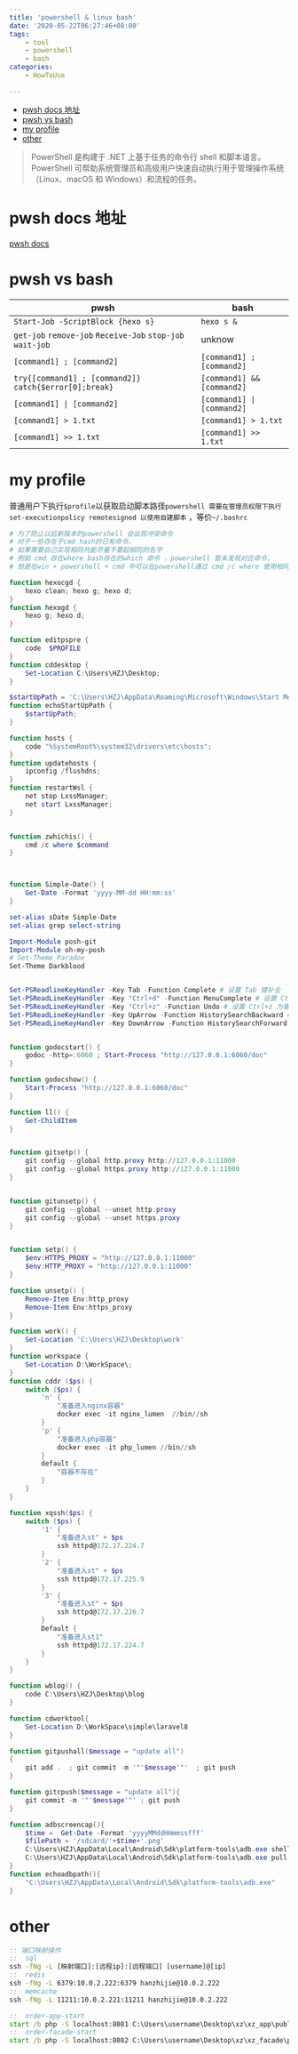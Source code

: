 ```yaml
---
title: 'powershell & linux bash'
date: '2020-05-22T06:27:46+08:00'
tags:
    - tool
    - powershell
    - bash
categories:
    - HowToUse

---
```


<!-- TOC -->

- [pwsh docs 地址](#pwsh-docs-地址)
- [pwsh vs bash](#pwsh-vs-bash)
- [my profile](#my-profile)
- [other](#other)

<!-- /TOC -->

> PowerShell 是构建于 .NET 上基于任务的命令行 shell 和脚本语言。 PowerShell 可帮助系统管理员和高级用户快速自动执行用于管理操作系统（Linux、macOS 和 Windows）和流程的任务。

# pwsh docs 地址

[pwsh docs](https://docs.microsoft.com/zh-cn/powershell/scripting/overview?view=powershell-7)

# pwsh vs bash
| pwsh                                                       | bash                       |
| ---------------------------------------------------------- | -------------------------- |
| `Start-Job -ScriptBlock {hexo s}`                          | `hexo s &`                 |
| `get-job` `remove-job` `Receive-Job` `stop-job` `wait-job` | unknow                     |
| `[command1] ; [command2]`                                  | `[command1] ; [command2]`  |
| `try{[command1] ; [command2]} catch{$error[0];break}`      | `[command1] && [command2]` |
| `[command1] \| [command2]`                                 | `[command1] \| [command2]` |
| `[command1] > 1.txt`                                       | `[command1] > 1.txt`       |
| `[command1] >> 1.txt`                                      | `[command1] >> 1.txt`      |


<!--more-->


# my profile

普通用户下执行`$profile`以获取启动脚本路径`powershell 需要在管理员权限下执行 set-executionpolicy remotesigned 以使用自建脚本` ，等价`~/.bashrc`

```ps1
# 为了防止以后新版本的powershell 会出现冲突命令
# 对于一些存在于cmd hash的已有命令，
# 如果需要自己实现相同共能尽量不要起相同的名字
# 例如 cmd 存在where bash存在的which 命令 ，powershell 暂未发现对应命令，
# 但是在win + powershell + cmd 中可以在powershell通过 cmd /c where 使用相同效果，如封装成函数，不应命名为where 或者which

function hexocgd {
    hexo clean; hexo g; hexo d;
}
function hexogd {
    hexo g; hexo d;
}

function editpspre {
    code  $PROFILE
}
function cddesktop {
    Set-Location C:\Users\HZJ\Desktop;
}

$startUpPath = 'C:\Users\HZJ\AppData\Roaming\Microsoft\Windows\Start Menu\Programs\Startup';
function echoStartUpPath {
    $startUpPath;
}

function hosts {
    code "%SystemRoot%\system32\drivers\etc\hosts";
}
function updatehosts {
    ipconfig /flushdns;
}
function restartWsl {
    net stop LxssManager;
    net start LxssManager;
}


function zwhichis() {
    cmd /c where $command
}



function Simple-Date() {
    Get-Date -Format 'yyyy-MM-dd HH:mm:ss'
}

set-alias sDate Simple-Date
set-alias grep select-string

Import-Module posh-git
Import-Module oh-my-posh
# Set-Theme Paradox
Set-Theme Darkblood


Set-PSReadlineKeyHandler -Key Tab -Function Complete # 设置 Tab 键补全
Set-PSReadLineKeyHandler -Key "Ctrl+d" -Function MenuComplete # 设置 Ctrl+d 为菜单补全和 Intellisense
Set-PSReadLineKeyHandler -Key "Ctrl+z" -Function Undo # 设置 Ctrl+z 为撤销
Set-PSReadLineKeyHandler -Key UpArrow -Function HistorySearchBackward # 设置向上键为后向搜索历史记录
Set-PSReadLineKeyHandler -Key DownArrow -Function HistorySearchForward # 设置向下键为前向搜索历史纪录


function godocstart() {
    godoc -http=:6060 ; Start-Process "http://127.0.0.1:6060/doc"
}

function godocshow() {
    Start-Process "http://127.0.0.1:6060/doc"
}

function ll() {
    Get-ChildItem
}


function gitsetp() {
    git config --global http.proxy http://127.0.0.1:11000
    git config --global https.proxy http://127.0.0.1:11000
}


function gitunsetp() {
    git config --global --unset http.proxy
    git config --global --unset https.proxy
}


function setp() {
    $env:HTTPS_PROXY = "http://127.0.0.1:11000"
    $env:HTTP_PROXY = "http://127.0.0.1:11000"
}

function unsetp() {
    Remove-Item Env:http_proxy
    Remove-Item Env:https_proxy
}

function work() {
    Set-Location 'C:\Users\HZJ\Desktop\work'
}
function workspace {
    Set-Location D:\WorkSpace\;
}
function cddr ($ps) {
    switch ($ps) {
        'n' {
            "准备进入nginx容器"
            docker exec -it nginx_lumen  //bin//sh 
        }
        'p' {
            "准备进入php容器"
            docker exec -it php_lumen //bin//sh 
        }
        default {
            "容器不存在"
        }       
    }
}

function xqssh($ps) {
    switch ($ps) {
        '1' {
            "准备进入st" + $ps 
            ssh httpd@172.17.224.7
        }
        '2' {
            "准备进入st" + $ps 
            ssh httpd@172.17.225.9
        }
        '3' {
            "准备进入st" + $ps
            ssh httpd@172.17.226.7
        }
        Default {
            "准备进入st1" 
            ssh httpd@172.17.224.7
        }
    }
}

function wblog() {
    code C:\Users\HZJ\Desktop\blog
}

function cdworktool{
    Set-Location D:\WorkSpace\simple\laravel8
}

function gitpushall($message = "update all")
{
    git add .  ; git commit -m '"'$message'"'  ; git push
}

function gitcpush($message = "update all"){
    git commit -m '"'$message'"' ; git push
}

function adbscreencap(){
    $time =  Get-Date -Format 'yyyyMMddHHmmssfff'
    $filePath = '/sdcard/'+$time+'.png'
    C:\Users\HZJ\AppData\Local\Android\Sdk\platform-tools\adb.exe shell screencap -p $filePath
    C:\Users\HZJ\AppData\Local\Android\Sdk\platform-tools\adb.exe pull $filePath
}
function echoadbpath(){
    "C:\Users\HZJ\AppData\Local\Android\Sdk\platform-tools\adb.exe"
}

```

# other


```bat
:: 端口映射操作
::  sql
ssh -fNg -L [映射端口]:[远程ip]:[远程端口] [username]@[ip]
::  redis
ssh -fNg -L 6379:10.0.2.222:6379 hanzhijie@10.0.2.222
::  memcache
ssh -fNg -L 11211:10.0.2.221:11211 hanzhijie@10.0.2.222

::  order-app-start
start /b php -S localhost:8081 C:\Users\username\Desktop\xz\xz_app\public\index.php
::  order-facade-start
start /b php -S localhost:8082 C:\Users\username\Desktop\xz\xz_facade\public\index.php
```